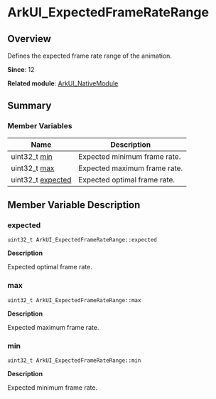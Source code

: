 # ArkUI_ExpectedFrameRateRange


## Overview

Defines the expected frame rate range of the animation.

**Since**: 12

**Related module**: [ArkUI_NativeModule](_ark_u_i___native_module.md)


## Summary


### Member Variables

| Name | Description | 
| -------- | -------- |
| uint32_t [min](#min) | Expected minimum frame rate. | 
| uint32_t [max](#max) | Expected maximum frame rate. | 
| uint32_t [expected](#expected) | Expected optimal frame rate. | 


## Member Variable Description


### expected

```
uint32_t ArkUI_ExpectedFrameRateRange::expected
```
**Description**

Expected optimal frame rate.


### max

```
uint32_t ArkUI_ExpectedFrameRateRange::max
```
**Description**

Expected maximum frame rate.


### min

```
uint32_t ArkUI_ExpectedFrameRateRange::min
```
**Description**

Expected minimum frame rate.
